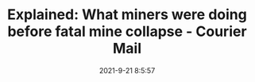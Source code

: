 ---
"title": "Explained: What miners were doing before fatal mine collapse - Courier Mail"
"date": "2021-9-21 8:5:57"
"feed_name": "GOOGLENEWSDRILLING"
"feed_website": "https://news.google.com/search?q=drilling%2Bincident&hl=en-US&gl=US&ceid=US:en"
"feed_rss": "https://news.google.com/rss/search?q=drilling%2Bincident&hl=en-US&gl=US&ceid=US:en"
"link": "https://www.couriermail.com.au/news/queensland/rockhampton/coal-inspectorate-alert-confirms-what-miners-were-doing-before-fatal-gregory-crinum-mine-collapse/news-story/407443f3a52ca46be7c97943a189c4a8"
"file": "_posts/2021-1-1-90ec75297f94ec59c7520f1e45ea75d3fa9988af.md"
"accident": "1"
"drilling": "0"
"dead": "1"
"injured": "0"
"where": "mining site"
"place": "unknown place"
---